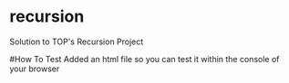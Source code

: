 # recursion

Solution to TOP's Recursion Project

#How To Test
Added an html file so you can test it within the console of your browser
